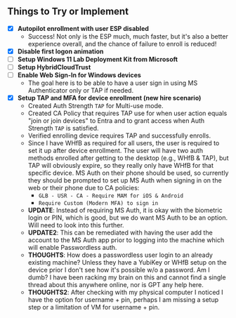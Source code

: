 ## Things to Try or Implement
- [x] **Autopilot enrollment with user ESP disabled**
    - Success! Not only is the ESP much, much faster, but it's also a better experience overall, and the chance of failure to enroll is reduced!
- [x] **Disable first logon animation**
- [ ] **Setup Windows 11 Lab Deployment Kit from Microsoft**
- [ ] **Setup HybridCloudTrust**
- [ ] **Enable Web Sign-In for Windows devices**
    - The goal here is to be able to have a user sign in using MS Authenticator only or TAP if needed.
- [x] **Setup TAP and MFA for device enrollment (new hire scenario)**
    - Created Auth Strength `TAP` for Multi-use mode.
    - Created CA Policy that requires TAP use for when user action equals "join or join devices" to Entra and to grant access when Auth Strength `TAP` is satisfied.
    - Verified enrolling device requires TAP and successfully enrolls. 
    - Since I have WHfB as required for all users, the user is required to set it up after device enrollment. The user will have two auth methods enrolled after getting to the desktop (e.g., WHfB & TAP), but TAP will obviously expire, so they really only have WHfB for that specific device. MS Auth on their phone should be used, so currently they should be prompted to set up MS Auth when signing in on the web or their phone due to CA policies:
        - `GLB - USR - CA - Require MAM for iOS & Android`
        - `Require Custom (Modern MFA) to sign in`
    - **UPDATE**: Instead of requiring MS Auth, it is okay with the biometric login or PIN, which is good, but we do want MS Auth to be an option. Will need to look into this further.
    - **UPDATE2**: This can be remediated with having the user add the account to the MS Auth app prior to logging into the machine which will enable Passwordless auth.
    - **THOUGHTS**: How does a passwordless user login to an already existing machine? Unless they have a YubiKey or WHfB setup on the device prior I don't see how it's possible w/o a password. Am I dumb? I have been racking my brain on this and cannot find a single thread about this anywhere online, nor is GPT any help here.
    - **THOUGHTS2**: After checking with my physical computer I noticed I have the option for username + pin, perhaps I am missing a setup step or a limitation of VM for username + pin. 

